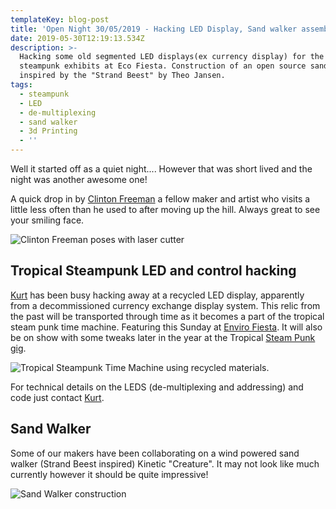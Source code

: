 ```yaml
---
templateKey: blog-post
title: 'Open Night 30/05/2019 - Hacking LED Display, Sand walker assembly.'
date: 2019-05-30T12:19:13.534Z
description: >-
  Hacking some old segmented LED displays(ex currency display) for the tropical
  steampunk exhibits at Eco Fiesta. Construction of an open source sand walker
  inspired by the "Strand Beest" by Theo Jansen.
tags:
  - steampunk
  - LED
  - de-multiplexing
  - sand walker
  - 3d Printing
  - ''
---
```



Well it started off as a quiet night.... However that was short lived and the night was another awesome one!

A quick drop in by [Clinton Freeman](https://reprage.com/) a fellow maker and artist who visits a little less often than he used to after moving up the hill. Always great to see your smiling face.

![Clinton Freeman poses with laser cutter](/img/img_20190530_182301.jpg "Clinton Freeman")

## Tropical Steampunk LED and control hacking

[Kurt](https://themakers.org/bios/KurtSchoenhoff/) has been busy hacking away at a recycled LED display, apparently from a decommissioned currency exchange display system. This relic from the past will be transported through time as it becomes a part of the tropical steam punk time machine. Featuring this Sunday at [Enviro Fiesta](https://www.cairns.qld.gov.au/community-environment/sustainability/ecofiesta). It will also be on show with some tweaks later in the year at the Tropical [Steam Punk gig](https://www.facebook.com/events/141359416791581/187409232186599/?notif_t=plan_mall_activity&notif_id=1559310587124641).

![Tropical Steampunk Time Machine using recycled materials.](/img/img_20190530_201047-collage.jpg "Tropical Steampunk Time Machine using recycled materials.")

For technical details on the LEDS (de-multiplexing and addressing) and code just contact [Kurt](https://themakers.org/bios/KurtSchoenhoff/).



## Sand Walker

Some of our makers have been collaborating on a wind powered sand walker (Strand Beest inspired) Kinetic "Creature". It may not look like much currently however it should be quite impressive!

![Sand Walker construction](/img/img_20190530_182253.jpg "Sand Walker construction")
